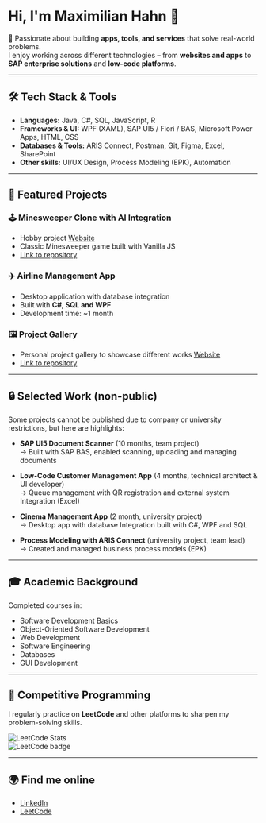 # Hi, I'm Maximilian Hahn 👋  

🚀 Passionate about building **apps, tools, and services** that solve real-world problems.  
I enjoy working across different technologies – from **websites and apps** to **SAP enterprise solutions** and **low-code platforms**.  

---

## 🛠️ Tech Stack & Tools
- **Languages:** Java, C#, SQL, JavaScript, R  
- **Frameworks & UI:** WPF (XAML), SAP UI5 / Fiori / BAS, Microsoft Power Apps, HTML, CSS  
- **Databases & Tools:** ARIS Connect, Postman, Git, Figma, Excel, SharePoint  
- **Other skills:** UI/UX Design, Process Modeling (EPK), Automation  

---

## 📂 Featured Projects

### 🕹️ Minesweeper Clone with AI Integration
- Hobby project [Website](https://maximilian2306.github.io/Minesweeper_AI_v2)  
- Classic Minesweeper game built with Vanilla JS 
- [Link to repository](https://github.com/Maximilian2306/Minesweeper_AI_v2) 

### ✈️ Airline Management App  
- Desktop application with database integration  
- Built with **C#, SQL and WPF**  
- Development time: ~1 month   

### 🖼️ Project Gallery
- Personal project gallery to showcase different works [Website](https://maximilian2306.github.io/Project-Gallery)  
- [Link to repository](https://github.com/Maximilian2306/Project-Gallery)

---

## 🔒 Selected Work (non-public)
Some projects cannot be published due to company or university restrictions, but here are highlights:  

- **SAP UI5 Document Scanner** (10 months, team project)  
  → Built with SAP BAS, enabled scanning, uploading and managing documents  

- **Low-Code Customer Management App** (4 months, technical architect & UI developer)  
  → Queue management with QR registration and external system Integration (Excel)  

- **Cinema Management App** (2 month, university project)  
  → Desktop app with database Integration built with C#, WPF and SQL  

- **Process Modeling with ARIS Connect** (university project, team lead)   
  → Created and managed business process models (EPK)    

---

## 🎓 Academic Background
Completed courses in:  
- Software Development Basics  
- Object-Oriented Software Development  
- Web Development  
- Software Engineering  
- Databases  
- GUI Development  

---

## 🧩 Competitive Programming
I regularly practice on **LeetCode** and other platforms to sharpen my problem-solving skills.  

![LeetCode Stats](https://leetcard.jacoblin.cool/Maxi_Lead_Coder?theme=dark&ext=heatmap)   
![LeetCode badge](https://img.shields.io/badge/Maxi_Lead_Coder-orange?logo=leetcode)

---

## 🌍 Find me online
- [LinkedIn](https://www.linkedin.com/in/maximilian-hahn-70779a229)  
- [LeetCode](https://leetcode.com/u/Maxi_Lead_Coder/)   


<!---
Maximilian2306/Maximilian2306 is a ✨ special ✨ repository because its `README.md` (this file) appears on your GitHub profile.
You can click the Preview link to take a look at your changes.
--->
